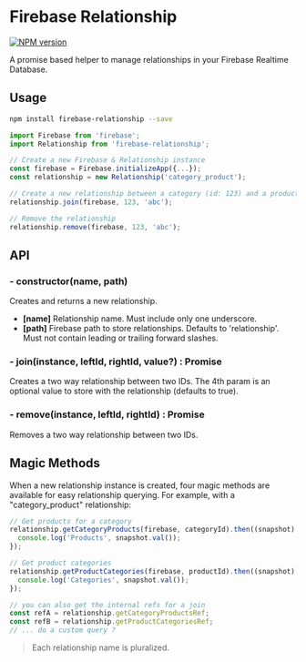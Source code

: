 # Firebase Relationship
[![NPM version][npm-image]][npm-url]

A promise based helper to manage relationships in your Firebase Realtime Database.

## Usage

```bash
npm install firebase-relationship --save
```

```javascript
import Firebase from 'firebase';
import Relationship from 'firebase-relationship';

// Create a new Firebase & Relationship instance
const firebase = Firebase.initializeApp({...});
const relationship = new Relationship('category_product');

// Create a new relationship between a category (id: 123) and a product (id: abc)
relationship.join(firebase, 123, 'abc');

// Remove the relationship
relationship.remove(firebase, 123, 'abc');
```

## API

### - constructor(name, path)
Creates and returns a new relationship.

- **[name]** Relationship name. Must include only one underscore.
- **[path]** Firebase path to store relationships. Defaults to 'relationship'. Must not contain leading or trailing forward slashes.


### - join(instance, leftId, rightId, value?) : Promise

Creates a two way relationship between two IDs. The 4th param is an optional value to store with the relationship (defaults to true).


### - remove(instance, leftId, rightId) : Promise

Removes a two way relationship between two IDs.


## Magic Methods

When a new relationship instance is created, four magic methods are available for easy relationship querying. For example, with a "category_product" relationship:

```javascript
// Get products for a category
relationship.getCategoryProducts(firebase, categoryId).then((snapshot) => {
  console.log('Products', snapshot.val());
});

// Get product categories
relationship.getProductCategories(firebase, productId).then((snapshot) => {
  console.log('Categories', snapshot.val());
});

// you can also get the internal refs for a join
const refA = relationship.getCategoryProductsRef;
const refB = relationship.getProductCategoriesRef;
// ... do a custom query ?
```

> Each relationship name is pluralized.

[npm-image]: https://img.shields.io/npm/v/firebase-relationship.svg?style=flat-square
[npm-url]: https://npmjs.org/package/firebase-relationship
